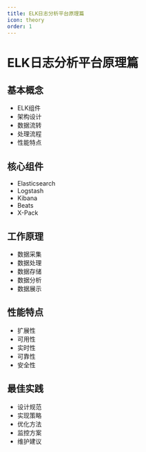 ```yaml
---
title: ELK日志分析平台原理篇
icon: theory
order: 1
---
```


# ELK日志分析平台原理篇

## 基本概念
- ELK组件
- 架构设计
- 数据流转
- 处理流程
- 性能特点

## 核心组件
- Elasticsearch
- Logstash
- Kibana
- Beats
- X-Pack

## 工作原理
- 数据采集
- 数据处理
- 数据存储
- 数据分析
- 数据展示

## 性能特点
- 扩展性
- 可用性
- 实时性
- 可靠性
- 安全性

## 最佳实践
- 设计规范
- 实现策略
- 优化方法
- 监控方案
- 维护建议
